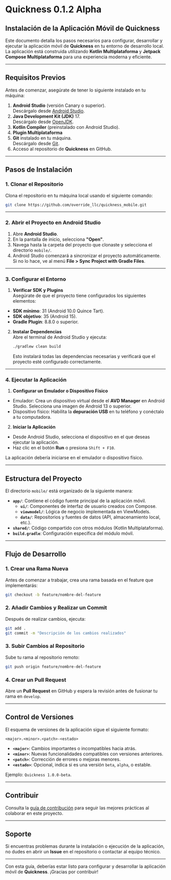 
# **Quickness 0.1.2 Alpha**

## **Instalación de la Aplicación Móvil de Quickness**

Este documento detalla los pasos necesarios para configurar, desarrollar y ejecutar la aplicación móvil de **Quickness** en tu entorno de desarrollo local. La aplicación está construida utilizando **Kotlin Multiplataforma** y **Jetpack Compose Multiplataforma** para una experiencia moderna y eficiente.

---

## **Requisitos Previos**

Antes de comenzar, asegúrate de tener lo siguiente instalado en tu máquina:

1. **Android Studio** (versión Canary o superior).  
   Descárgalo desde [Android Studio](https://developer.android.com/studio).
2. **Java Development Kit (JDK)** 17.  
   Descárgalo desde [OpenJDK](https://jdk.java.net/).
3. **Kotlin Compiler** (preinstalado con Android Studio).
4. **Plugin Multiplataforma** 
5. **Git** instalado en tu máquina.  
   Descárgalo desde [Git](https://git-scm.com/).
6. Acceso al repositorio de **Quickness** en GitHub.

---

## **Pasos de Instalación**

### **1. Clonar el Repositorio**
Clona el repositorio en tu máquina local usando el siguiente comando:

```bash
git clone https://github.com/override_llc/quickness_mobile.git
```

---

### **2. Abrir el Proyecto en Android Studio**
1. Abre **Android Studio**.
2. En la pantalla de inicio, selecciona **"Open"**.
3. Navega hasta la carpeta del proyecto que clonaste y selecciona el directorio `mobile/`.
4. Android Studio comenzará a sincronizar el proyecto automáticamente. Si no lo hace, ve al menú **File > Sync Project with Gradle Files**.

---

### **3. Configurar el Entorno**
1. **Verificar SDK y Plugins**  
   Asegúrate de que el proyecto tiene configurados los siguientes elementos:
  - **SDK mínimo**: 31 (Android 10.0 Quince Tart).
  - **SDK objetivo**: 35 (Android 15).
  - **Gradle Plugin**: 8.8.0 o superior.

2. **Instalar Dependencias**  
   Abre el terminal de Android Studio y ejecuta:

   ```bash
   ./gradlew clean build
   ```

   Esto instalará todas las dependencias necesarias y verificará que el proyecto esté configurado correctamente.

---

### **4. Ejecutar la Aplicación**
1. **Configurar un Emulador o Dispositivo Físico**
  - Emulador: Crea un dispositivo virtual desde el **AVD Manager** en Android Studio. Selecciona una imagen de Android 13 o superior.
  - Dispositivo físico: Habilita la **depuración USB** en tu teléfono y conéctalo a tu computadora.

2. **Iniciar la Aplicación**
  - Desde Android Studio, selecciona el dispositivo en el que deseas ejecutar la aplicación.
  - Haz clic en el botón **Run** o presiona `Shift + F10`.

La aplicación debería iniciarse en el emulador o dispositivo físico.

---

## **Estructura del Proyecto**

El directorio `mobile/` está organizado de la siguiente manera:

- **`app/`**: Contiene el código fuente principal de la aplicación móvil.
  - **`ui/`**: Componentes de interfaz de usuario creados con Compose.
  - **`viewmodel/`**: Lógica de negocio implementada en ViewModels.
  - **`data/`**: Repositorios y fuentes de datos (API, almacenamiento local, etc.).
- **`shared/`**: Código compartido con otros módulos (Kotlin Multiplataforma).
- **`build.gradle`**: Configuración específica del módulo móvil.

---

## **Flujo de Desarrollo**

### **1. Crear una Rama Nueva**
Antes de comenzar a trabajar, crea una rama basada en el feature que implementarás:

```bash
git checkout -b feature/nombre-del-feature
```

### **2. Añadir Cambios y Realizar un Commit**
Después de realizar cambios, ejecuta:

```bash
git add .
git commit -m "Descripción de los cambios realizados"
```

### **3. Subir Cambios al Repositorio**
Sube tu rama al repositorio remoto:

```bash
git push origin feature/nombre-del-feature
```

### **4. Crear un Pull Request**
Abre un **Pull Request** en GitHub y espera la revisión antes de fusionar tu rama en `develop`.

---

## **Control de Versiones**

El esquema de versiones de la aplicación sigue el siguiente formato:

```
<major>.<minor>.<patch>-<estado>
```

- **`<major>`**: Cambios importantes o incompatibles hacia atrás.
- **`<minor>`**: Nuevas funcionalidades compatibles con versiones anteriores.
- **`<patch>`**: Corrección de errores o mejoras menores.
- **`<estado>`**: Opcional, indica si es una versión `beta`, `alpha`, o estable.

Ejemplo: `Quickness 1.0.0-beta`.

---

## **Contribuir**

Consulta la [guía de contribución](../docs/guia_de_contribucion.md) para seguir las mejores prácticas al colaborar en este proyecto.

---

## **Soporte**

Si encuentras problemas durante la instalación o ejecución de la aplicación, no dudes en abrir un **Issue** en el repositorio o contactar al equipo técnico.

---

Con esta guía, deberías estar listo para configurar y desarrollar la aplicación móvil de **Quickness**. ¡Gracias por contribuir!

